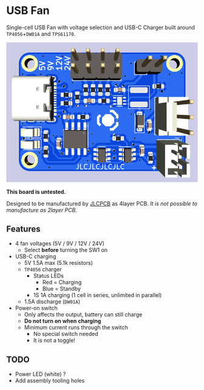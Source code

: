 # USB Fan

Single-cell USB Fan with voltage selection and USB-C Charger built around `TP4056`+`DW01A` and `TPS61170`.

![PCB Preview](Preview.png)

**This board is untested.**

Designed to be manufactured by [JLCPCB](https://jlcpcb.com/) as 4layer PCB.
*It is not possible to manufacture as 2layer PCB.*

## Features

- 4 fan voltages (5V / 9V / 12V / 24V)
  - Select **before** turning the SW1 on
- USB-C charging
  - 5V 1.5A max (5.1k resistors)
  - `TP4056` charger
    - Status LEDs
      - Red = Charging
      - Blue = Standby
    - 1S 1A charging (1 cell in series, unlimited in parallel)
  - 1.5A discharge (`DW01A`)
- Power-on switch
  - Only affects the output, battery can still charge
  - **Do not turn on when charging**
  - Minimum current runs through the switch
    - No special switch needed
    - It is not a toggle!

## TODO

- Power LED (white) ?
- Add assembly tooling holes
